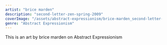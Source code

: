 ```yaml
---
artist: "brice marden"
description: "second-letter-zen-spring-2009"
coverImage: "/assets/abstract-expressionism/brice-marden_second-letter-zen-spring-2009.jpg"
genre: "Abstract Expressionism"
---
```

This is an art by brice marden on Abstract Expressionism

